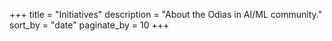 +++
title = "Initiatives"
description = "About the Odias in AI/ML community."
sort_by = "date"
paginate_by = 10
+++